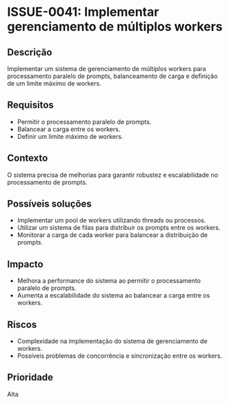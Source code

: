# ISSUE-0041: Implementar gerenciamento de múltiplos workers

## Descrição

Implementar um sistema de gerenciamento de múltiplos workers para processamento paralelo de prompts, balanceamento de carga e definição de um limite máximo de workers.

## Requisitos

- Permitir o processamento paralelo de prompts.
- Balancear a carga entre os workers.
- Definir um limite máximo de workers.

## Contexto

O sistema precisa de melhorias para garantir robustez e escalabilidade no processamento de prompts.

## Possíveis soluções

- Implementar um pool de workers utilizando threads ou processos.
- Utilizar um sistema de filas para distribuir os prompts entre os workers.
- Monitorar a carga de cada worker para balancear a distribuição de prompts.

## Impacto

- Melhora a performance do sistema ao permitir o processamento paralelo de prompts.
- Aumenta a escalabilidade do sistema ao balancear a carga entre os workers.

## Riscos

- Complexidade na implementação do sistema de gerenciamento de workers.
- Possíveis problemas de concorrência e sincronização entre os workers.

## Prioridade

Alta
